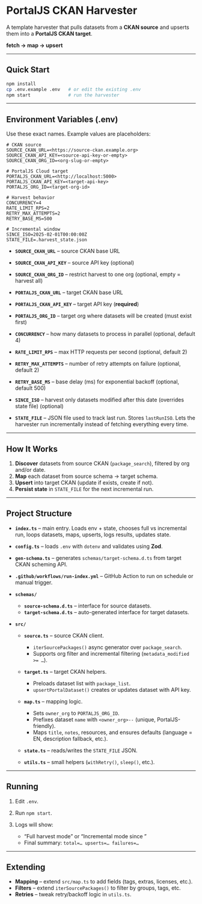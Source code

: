 # PortalJS CKAN Harvester 

A template harvester that pulls datasets from a **CKAN source** and upserts them into a **PortalJS CKAN target**.

**fetch → map → upsert**

---

## Quick Start

```bash
npm install
cp .env.example .env   # or edit the existing .env
npm start              # run the harvester
```

---

## Environment Variables (.env)

Use these exact names. Example values are placeholders:

```env
# CKAN source
SOURCE_CKAN_URL=<https://source-ckan.example.org>
SOURCE_CKAN_API_KEY=<source-api-key-or-empty>
SOURCE_CKAN_ORG_ID=<org-slug-or-empty>

# PortalJS Cloud target
PORTALJS_CKAN_URL=<http://localhost:5000>
PORTALJS_CKAN_API_KEY=<target-api-key>
PORTALJS_ORG_ID=<target-org-id>

# Harvest behavior
CONCURRENCY=4
RATE_LIMIT_RPS=2
RETRY_MAX_ATTEMPTS=2
RETRY_BASE_MS=500

# Incremental window
SINCE_ISO=2025-02-01T00:00:00Z
STATE_FILE=.harvest_state.json

```

* **`SOURCE_CKAN_URL`** – source CKAN base URL

* **`SOURCE_CKAN_API_KEY`** – source API key (optional)

* **`SOURCE_CKAN_ORG_ID`** – restrict harvest to one org (optional, empty = harvest all)

* **`PORTALJS_CKAN_URL`** – target CKAN base URL

* **`PORTALJS_CKAN_API_KEY`** – target API key (**required**)

* **`PORTALJS_ORG_ID`** – target org where datasets will be created (must exist first)

* **`CONCURRENCY`** – how many datasets to process in parallel (optional, default 4) 

* **`RATE_LIMIT_RPS`** – max HTTP requests per second (optional, default 2) 

* **`RETRY_MAX_ATTEMPTS`** – number of retry attempts on failure (optional, default 2) 

* **`RETRY_BASE_MS`** – base delay (ms) for exponential backoff (optional, default 500) 

* **`SINCE_ISO`** – harvest only datasets modified after this date (overrides state file) (optional)

* **`STATE_FILE`** – JSON file used to track last run. Stores `lastRunISO`. Lets the harvester run incrementally instead of fetching everything every time.

---

## How It Works

1. **Discover** datasets from source CKAN (`package_search`), filtered by org and/or date.
2. **Map** each dataset from source schema → target schema.
3. **Upsert** into target CKAN (update if exists, create if not).
4. **Persist state** in `STATE_FILE` for the next incremental run.

---

## Project Structure



* **`index.ts`** – main entry. Loads env + state, chooses full vs incremental run, loops datasets, maps, upserts, logs results, updates state.
* **`config.ts`** – loads `.env` with `dotenv` and validates using **Zod**.
* **`gen-schema.ts`** – generates `schemas/target-schema.d.ts` from target CKAN scheming API.
* **`.github/workflows/run-index.yml`** – GitHub Action to run on schedule or manual trigger.

* **`schemas/`**

  * **`source-schema.d.ts`** – interface for source datasets.
  * **`target-schema.d.ts`** – auto-generated interface for target datasets.

* **`src/`**

  * **`source.ts`** – source CKAN client.

    * `iterSourcePackages()` async generator over `package_search`.
    * Supports org filter and incremental filtering (`metadata_modified >= …`).

  * **`target.ts`** – target CKAN helpers.

    * Preloads dataset list with `package_list`.
    * `upsertPortalDataset()` creates or updates dataset with API key.

  * **`map.ts`** – mapping logic.

    * Sets `owner_org` to `PORTALJS_ORG_ID`.
    * Prefixes dataset `name` with `<owner_org>--` (unique, PortalJS-friendly).
    * Maps `title`, `notes`, resources, and ensures defaults (language = EN, description fallback, etc.).

  * **`state.ts`** – reads/writes the `STATE_FILE` JSON.

  * **`utils.ts`** – small helpers (`withRetry()`, `sleep()`, etc.).

---

## Running

1. Edit `.env`.
2. Run `npm start`.
3. Logs will show:

   * “Full harvest mode” or “Incremental mode since <ISO>”
   * Final summary: `total=… upserts=… failures=…`

---

## Extending

* **Mapping** – extend `src/map.ts` to add fields (tags, extras, licenses, etc.).
* **Filters** – extend `iterSourcePackages()` to filter by groups, tags, etc.
* **Retries** – tweak retry/backoff logic in `utils.ts`.
